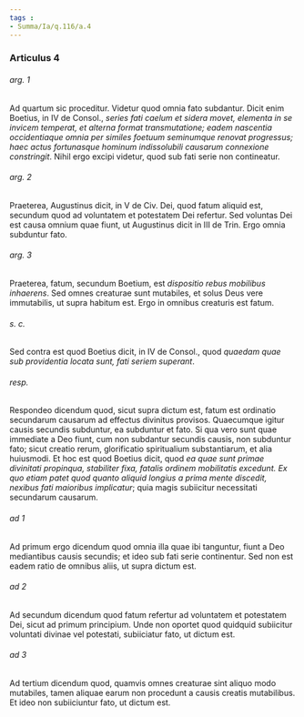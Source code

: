 ```yaml
---
tags : 
- Summa/Ia/q.116/a.4
---
```


### Articulus 4

###### arg. 1
Ad quartum sic proceditur. Videtur quod omnia fato subdantur. Dicit enim Boetius, in IV de Consol., *series fati caelum et sidera movet, elementa in se invicem temperat, et alterna format transmutatione; eadem nascentia occidentiaque omnia per similes foetuum seminumque renovat progressus; haec actus fortunasque hominum indissolubili causarum connexione constringit*. Nihil ergo excipi videtur, quod sub fati serie non contineatur.

###### arg. 2
Praeterea, Augustinus dicit, in V de Civ. Dei, quod fatum aliquid est, secundum quod ad voluntatem et potestatem Dei refertur. Sed voluntas Dei est causa omnium quae fiunt, ut Augustinus dicit in III de Trin. Ergo omnia subduntur fato.

###### arg. 3
Praeterea, fatum, secundum Boetium, est *dispositio rebus mobilibus inhaerens*. Sed omnes creaturae sunt mutabiles, et solus Deus vere immutabilis, ut supra habitum est. Ergo in omnibus creaturis est fatum.

###### s. c.
Sed contra est quod Boetius dicit, in IV de Consol., quod *quaedam quae sub providentia locata sunt, fati seriem superant*.

###### resp.
Respondeo dicendum quod, sicut supra dictum est, fatum est ordinatio secundarum causarum ad effectus divinitus provisos. Quaecumque igitur causis secundis subduntur, ea subduntur et fato. Si qua vero sunt quae immediate a Deo fiunt, cum non subdantur secundis causis, non subduntur fato; sicut creatio rerum, glorificatio spiritualium substantiarum, et alia huiusmodi. Et hoc est quod Boetius dicit, quod *ea quae sunt primae divinitati propinqua, stabiliter fixa, fatalis ordinem mobilitatis excedunt. Ex quo etiam patet quod quanto aliquid longius a prima mente discedit, nexibus fati maioribus implicatur*; quia magis subiicitur necessitati secundarum causarum.

###### ad 1
Ad primum ergo dicendum quod omnia illa quae ibi tanguntur, fiunt a Deo mediantibus causis secundis; et ideo sub fati serie continentur. Sed non est eadem ratio de omnibus aliis, ut supra dictum est.

###### ad 2
Ad secundum dicendum quod fatum refertur ad voluntatem et potestatem Dei, sicut ad primum principium. Unde non oportet quod quidquid subiicitur voluntati divinae vel potestati, subiiciatur fato, ut dictum est.

###### ad 3
Ad tertium dicendum quod, quamvis omnes creaturae sint aliquo modo mutabiles, tamen aliquae earum non procedunt a causis creatis mutabilibus. Et ideo non subiiciuntur fato, ut dictum est.

